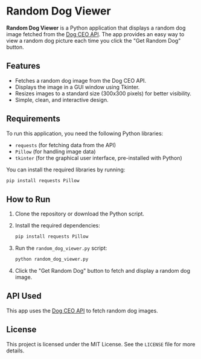 
# Random Dog Viewer

**Random Dog Viewer** is a Python application that displays a random dog image fetched from the [Dog CEO API](https://dog.ceo/dog-api/). The app provides an easy way to view a random dog picture each time you click the "Get Random Dog" button.

## Features

- Fetches a random dog image from the Dog CEO API.
- Displays the image in a GUI window using Tkinter.
- Resizes images to a standard size (300x300 pixels) for better visibility.
- Simple, clean, and interactive design.

## Requirements

To run this application, you need the following Python libraries:

- `requests` (for fetching data from the API)
- `Pillow` (for handling image data)
- `tkinter` (for the graphical user interface, pre-installed with Python)

You can install the required libraries by running:

```bash
pip install requests Pillow
```

## How to Run

1. Clone the repository or download the Python script.

2. Install the required dependencies:

   ```bash
   pip install requests Pillow
   ```

3. Run the `random_dog_viewer.py` script:

   ```bash
   python random_dog_viewer.py
   ```

4. Click the "Get Random Dog" button to fetch and display a random dog image.


## API Used

This app uses the [Dog CEO API](https://dog.ceo/dog-api/) to fetch random dog images.

## License

This project is licensed under the MIT License. See the `LICENSE` file for more details.
